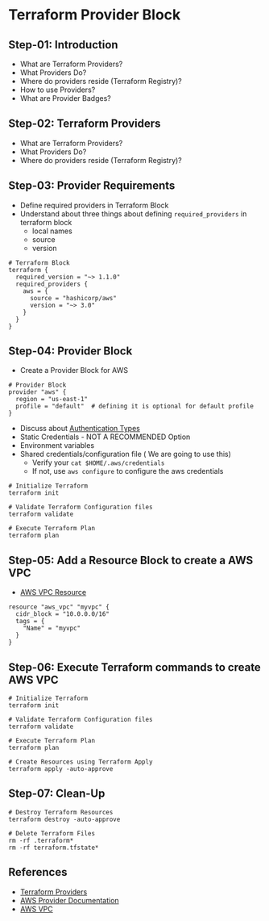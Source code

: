 # Terraform Provider Block

## Step-01: Introduction
- What are Terraform Providers?
- What Providers Do?
- Where do providers reside (Terraform Registry)?
- How to use Providers?
- What are Provider Badges?


## Step-02: Terraform Providers
- What are Terraform Providers?
- What Providers Do?
- Where do providers reside (Terraform Registry)?


## Step-03: Provider Requirements
- Define required providers in Terraform Block
- Understand about three things about defining `required_providers` in terraform block
  - local names
  - source
  - version
```t
# Terraform Block
terraform {
  required_version = "~> 1.1.0"
  required_providers {
    aws = { 
      source = "hashicorp/aws"
      version = "~> 3.0"
    }
  }
}
```


## Step-04: Provider Block  
- Create a Provider Block for AWS
```t
# Provider Block
provider "aws" {
  region = "us-east-1"
  profile = "default"  # defining it is optional for default profile
}
```
- Discuss about [Authentication Types](https://registry.terraform.io/providers/hashicorp/aws/latest/docs#authentication) 
- Static Credentials - NOT A RECOMMENDED Option
- Environment variables
- Shared credentials/configuration file ( We are going to use this)
  - Verify your `cat $HOME/.aws/credentials`
  - If not, use `aws configure` to configure the aws credentials

```t
# Initialize Terraform
terraform init

# Validate Terraform Configuration files
terraform validate

# Execute Terraform Plan
terraform plan
```  

## Step-05: Add a Resource Block to create a AWS VPC
- [AWS VPC Resource](https://registry.terraform.io/providers/hashicorp/aws/latest/docs/resources/vpc)
```t
resource "aws_vpc" "myvpc" {
  cidr_block = "10.0.0.0/16"
  tags = {
    "Name" = "myvpc"
  }
}
```

## Step-06: Execute Terraform commands to create AWS VPC
```t
# Initialize Terraform
terraform init

# Validate Terraform Configuration files
terraform validate

# Execute Terraform Plan
terraform plan

# Create Resources using Terraform Apply
terraform apply -auto-approve
```  

## Step-07: Clean-Up 
```t
# Destroy Terraform Resources
terraform destroy -auto-approve

# Delete Terraform Files
rm -rf .terraform*
rm -rf terraform.tfstate*
```


## References
- [Terraform Providers](https://www.terraform.io/docs/configuration/providers.html)
- [AWS Provider Documentation](https://registry.terraform.io/providers/hashicorp/aws/latest/docs)
- [AWS VPC](https://registry.terraform.io/providers/hashicorp/aws/latest/docs/resources/vpc)
